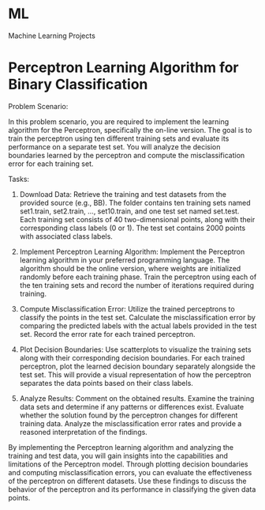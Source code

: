 # ML
Machine Learning Projects

# Perceptron Learning Algorithm for Binary Classification

Problem Scenario: 

In this problem scenario, you are required to implement the learning algorithm for the Perceptron, specifically the on-line version. 
The goal is to train the perceptron using ten different training sets and evaluate its performance on a separate test set. 
You will analyze the decision boundaries learned by the perceptron and compute the misclassification error for each training set.

Tasks:

1) Download Data: Retrieve the training and test datasets from the provided source (e.g., BB). 
The folder contains ten training sets named set1.train, set2.train, ..., set10.train, and one test set named set.test. 
Each training set consists of 40 two-dimensional points, along with their corresponding class labels (0 or 1). 
The test set contains 2000 points with associated class labels.

2) Implement Perceptron Learning Algorithm: Implement the Perceptron learning algorithm in your preferred programming language. 
The algorithm should be the online version, where weights are initialized randomly before each training phase. 
Train the perceptron using each of the ten training sets and record the number of iterations required during training.

3) Compute Misclassification Error: Utilize the trained perceptrons to classify the points in the test set. 
Calculate the misclassification error by comparing the predicted labels with the actual labels provided in the test set. 
Record the error rate for each trained perceptron.

4) Plot Decision Boundaries: Use scatterplots to visualize the training sets along with their corresponding decision boundaries. 
For each trained perceptron, plot the learned decision boundary separately alongside the test set. 
This will provide a visual representation of how the perceptron separates the data points based on their class labels.

5) Analyze Results: Comment on the obtained results. Examine the training data sets and determine if any patterns or differences exist. 
Evaluate whether the solution found by the perceptron changes for different training data. 
Analyze the misclassification error rates and provide a reasoned interpretation of the findings.


By implementing the Perceptron learning algorithm and analyzing the training and test data, you will gain insights into the 
capabilities and limitations of the Perceptron model. Through plotting decision boundaries and computing misclassification errors, 
you can evaluate the effectiveness of the perceptron on different datasets. Use these findings to discuss the behavior of the 
perceptron and its performance in classifying the given data points.
